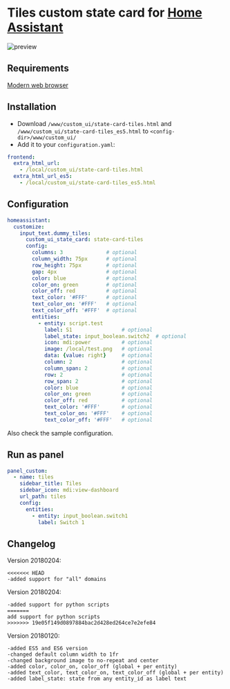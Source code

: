 # Tiles custom state card for [Home Assistant](https://home-assistant.io)

![preview](https://raw.githubusercontent.com/c727/home-assistant-tiles/master/docs/preview.png)

## Requirements
[Modern web browser](https://caniuse.com/#feat=css-grid)

## Installation
* Download `/www/custom_ui/state-card-tiles.html` and `/www/custom_ui/state-card-tiles_es5.html` to `<config-dir>/www/custom_ui/`
* Add it to your `configuration.yaml`:
```yaml
frontend:
  extra_html_url:
    - /local/custom_ui/state-card-tiles.html
  extra_html_url_es5:
    - /local/custom_ui/state-card-tiles_es5.html
```

## Configuration
```yaml
homeassistant:
  customize:
    input_text.dummy_tiles:
      custom_ui_state_card: state-card-tiles
      config:
        columns: 3              # optional
        column_width: 75px      # optional
        row_height: 75px        # optional
        gap: 4px                # optional
        color: blue             # optional
        color_on: green         # optional
        color_off: red          # optional
        text_color: '#FFF'      # optional
        text_color_on: '#FFF'   # optional
        text_color_off: '#FFF'  # optional
        entities:
          - entity: script.test
            label: S1                # optional
            label_state: input_boolean.switch2  # optional
            icon: mdi:power          # optional
            image: /local/test.png   # optional
            data: {value: right}     # optional
            column: 2                # optional
            column_span: 2           # optional
            row: 2                   # optional
            row_span: 2              # optional
            color: blue              # optional
            color_on: green          # optional
            color_off: red           # optional
            text_color: '#FFF'       # optional
            text_color_on: '#FFF'    # optional
            text_color_off: '#FFF'   # optional
 ```
 
 Also check the sample configuration.

## Run as panel
```yaml
panel_custom:
  - name: tiles
    sidebar_title: Tiles
    sidebar_icon: mdi:view-dashboard
    url_path: tiles
    config:
      entities:
        - entity: input_boolean.switch1
          label: Switch 1
```

## Changelog
Version 20180204:
```
<<<<<<< HEAD
-added support for "all" domains
```
Version 20180204:
```
-added support for python scripts
=======
add support for python scripts
>>>>>>> 19e05f149d0897884bac2d428ed264ce7e2efe84
```
Version 20180120:
```
-added ES5 and ES6 version
-changed default column width to 1fr
-changed background image to no-repeat and center
-added color, color_on, color_off (global + per entity)
-added text_color, text_color_on, text_color_off (global + per entity)
-added label_state: state from any entity_id as label text
```
